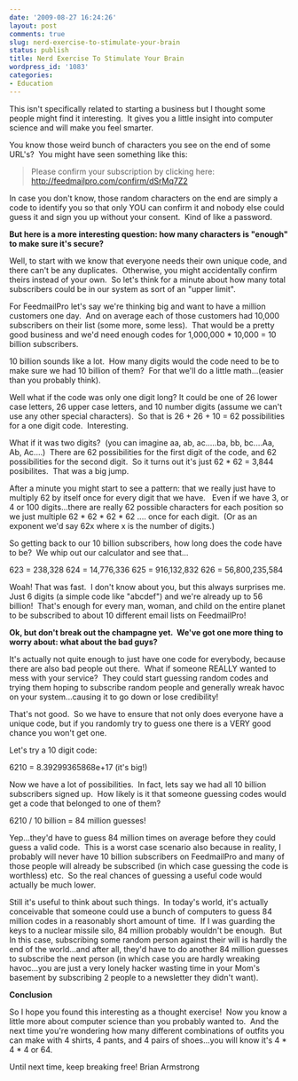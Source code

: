 ```yaml
---
date: '2009-08-27 16:24:26'
layout: post
comments: true
slug: nerd-exercise-to-stimulate-your-brain
status: publish
title: Nerd Exercise To Stimulate Your Brain
wordpress_id: '1083'
categories:
- Education
---
```


This isn't specifically related to starting a business but I thought some people might find it interesting.  It gives you a little insight into computer science and will make you feel smarter.

You know those weird bunch of characters you see on the end of some URL's?  You might have seen something like this:


> Please confirm your subscription by clicking here:
http://feedmailpro.com/confirm/dSrMq7Z2


In case you don't know, those random characters on the end are simply a code to identify you so that only YOU can confirm it and nobody else could guess it and sign you up without your consent.  Kind of like a password.

**But here is a more interesting question: how many characters is "enough" to make sure it's secure?**

Well, to start with we know that everyone needs their own unique code, and there can't be any duplicates.  Otherwise, you might accidentally confirm theirs instead of your own.  So let's think for a minute about how many total subscribers could be in our system as sort of an "upper limit".

For FeedmailPro let's say we're thinking big and want to have a million customers one day.  And on average each of those customers had 10,000 subscribers on their list (some more, some less).  That would be a pretty good business and we'd need enough codes for 1,000,000 * 10,000 = 10 billion subscribers.

10 billion sounds like a lot.  How many digits would the code need to be to make sure we had 10 billion of them?  For that we'll do a little math...(easier than you probably think).

Well what if the code was only one digit long? It could be one of 26 lower case letters, 26 upper case letters, and 10 number digits (assume we can't use any other special characters).  So that is 26 + 26 + 10 = 62 possibilities for a one digit code.  Interesting.

What if it was two digits?  (you can imagine aa, ab, ac.....ba, bb, bc....Aa, Ab, Ac....)  There are 62 possibilities for the first digit of the code, and 62 possibilities for the second digit.  So it turns out it's just 62 * 62 = 3,844 posibilites.  That was a big jump.

After a minute you might start to see a pattern: that we really just have to multiply 62 by itself once for every digit that we have.   Even if we have 3, or 4 or 100 digits...there are really 62 possible characters for each position so we just multiple 62 * 62 * 62 * 62 .... once for each digit.  (Or as an exponent we'd say 62x where x is the number of digits.)

So getting back to our 10 billion subscribers, how long does the code have to be?  We whip out our calculator and see that...

623 = 238,328
624 = 14,776,336
625 = 916,132,832
626 = 56,800,235,584

Woah!  That was fast.  I don't know about you, but this always surprises me.  Just 6 digits (a simple code like "abcdef") and we're already up to 56 billion!  That's enough for every man, woman, and child on the entire planet to be subscribed to about 10 different email lists on FeedmailPro!

**Ok, but don't break out the champagne yet.  We've got one more thing to worry about: what about the bad guys?**

It's actually not quite enough to just have one code for everybody, because there are also bad people out there.  What if someone REALLY wanted to mess with your service?  They could start guessing random codes and trying them hoping to subscribe random people and generally wreak havoc on your system...causing it to go down or lose credibility!

That's not good.  So we have to ensure that not only does everyone have a unique code, but if you randomly try to guess one there is a VERY good chance you won't get one.

Let's try a 10 digit code:

6210 = 8.39299365868e+17  (it's big!)

Now we have a lot of possibilities.  In fact, lets say we had all 10 billion subscribers signed up.  How likely is it that someone guessing codes would get a code that belonged to one of them?

6210 / 10 billion = 84 million guesses!

Yep...they'd have to guess 84 million times on average before they could guess a valid code.  This is a worst case scenario also because in reality, I probably will never have 10 billion subscribers on FeedmailPro and many of those people will already be subscribed (in which case guessing the code is worthless) etc.  So the real chances of guessing a useful code would actually be much lower.

Still it's useful to think about such things.  In today's world, it's actually conceivable that someone could use a bunch of computers to guess 84 million codes in a reasonably short amount of time.  If I was guarding the keys to a nuclear missile silo, 84 million probably wouldn't be enough.  But In this case, subscribing some random person against their will is hardly the end of the world...and after all, they'd have to do another 84 million guesses to subscribe the next person (in which case you are hardly wreaking havoc...you are just a very lonely hacker wasting time in your Mom's basement by subscribing 2 people to a newsletter they didn't want).

**Conclusion**

So I hope you found this interesting as a thought exercise!  Now you know a little more about computer science than you probably wanted to.  And the next time you're wondering how many different combinations of outfits you can make with 4 shirts, 4 pants, and 4 pairs of shoes...you will know it's 4 * 4 * 4 or 64.

Until next time, keep breaking free!
Brian Armstrong
